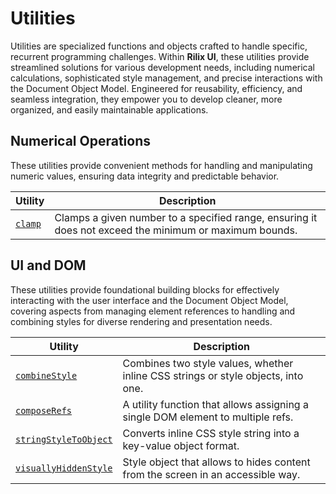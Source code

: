 # Utilities

Utilities are specialized functions and objects crafted to handle specific, recurrent programming challenges. Within **Rilix UI**, these utilities provide streamlined solutions for various development needs, including numerical calculations, sophisticated style management, and precise interactions with the Document Object Model. Engineered for reusability, efficiency, and seamless integration, they empower you to develop cleaner, more organized, and easily maintainable applications.

## Numerical Operations

These utilities provide convenient methods for handling and manipulating numeric values, ensuring data integrity and predictable behavior.

| Utility                                                                         | Description                                                                                            |
| ------------------------------------------------------------------------------- | ------------------------------------------------------------------------------------------------------ |
| [`clamp`](https://github.com/ZAHON/rilix-ui/tree/main/core/src/utilities/clamp) | Clamps a given number to a specified range, ensuring it does not exceed the minimum or maximum bounds. |

## UI and DOM

These utilities provide foundational building blocks for effectively interacting with the user interface and the Document Object Model, covering aspects from managing element references to handling and combining styles for diverse rendering and presentation needs.

| Utility                                                                                                        | Description                                                                       |
| -------------------------------------------------------------------------------------------------------------- | --------------------------------------------------------------------------------- |
| [`combineStyle`](https://github.com/ZAHON/rilix-ui/tree/main/core/src/utilities/combine-style)                 | Combines two style values, whether inline CSS strings or style objects, into one. |
| [`composeRefs`](https://github.com/ZAHON/rilix-ui/tree/main/core/src/utilities/compose-refs)                   | A utility function that allows assigning a single DOM element to multiple refs.   |
| [`stringStyleToObject`](https://github.com/ZAHON/rilix-ui/tree/main/core/src/utilities/string-style-to-object) | Converts inline CSS style string into a key-value object format.                  |
| [`visuallyHiddenStyle`](https://github.com/ZAHON/rilix-ui/tree/main/core/src/utilities/visually-hidden-style)  | Style object that allows to hides content from the screen in an accessible way.   |
